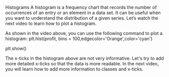 Histograms
A histogram is a frequency chart that records the number of occurrences of an entry or an element in a data set. 
It can be useful when you want to understand the distribution of a given series. 
Let’s watch the next video to learn how to plot a histogram.

As shown in the video above, you can use the following command to plot a histogram:
plt.hist(profit, bins = 100,edgecolor='Orange',color='cyan')

plt.show()

The x-ticks in the histogram above are not very informative. 
Let's try to add more detailed x-ticks so that the data is more readable. In the next video, you will learn how to add more information to classes and x-ticks.  